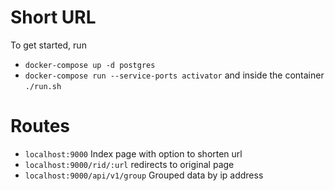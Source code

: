 # Short URL

To get started, run
 - ```docker-compose up -d postgres```
 - ```docker-compose run --service-ports activator``` and inside the container ```./run.sh```

# Routes

  - ```localhost:9000``` Index page with option to shorten url
  - ```localhost:9000/rid/:url``` redirects to original page
  - ```localhost:9000/api/v1/group``` Grouped data by ip address
